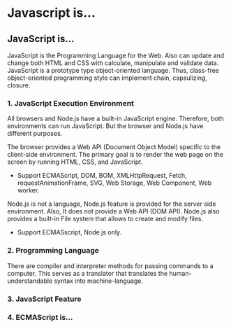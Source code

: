# Javascript is...

## JavaScript is...

JavaScript is the Programming Language for the Web. Also can update and change both HTML and CSS with calculate, manipulate and validate data. JavaScript is a prototype type object-oriented language. Thus, class-free object-oriented programming style can implement chain, capsulizing, closure.



### 1. JavaScript Execution Environment

All browsers and Node.js have a built-in JavaScript engine. Therefore, both environments can run JavaScript. But the browser and Node.js have different purposes.

The browser provides a Web API \(Document Object Model\) specific to the client-side environment. The primary goal is to render the web page on the screen by running HTML, CSS, and JavaScript.

* Support ECMAScript, DOM, BOM, XMLHttpRequest, Fetch, requestAnimationFrame, SVG, Web  Storage, Web Component, Web worker.

Node.js is not a language, Node.js feature is provided for the server side environment. Also, It does not provide a Web API \(DOM API\). Node.js also provides a built-in File system that allows to create and modify files.

* Support ECMASscript, Node.js only.



### 2. Programming Language

There are compiler and interpreter methods for passing commands to a computer. This serves as a translator that translates the human-understandable syntax into machine-language.

### 3. JavaScript Feature

### 4. ECMAScript is...





